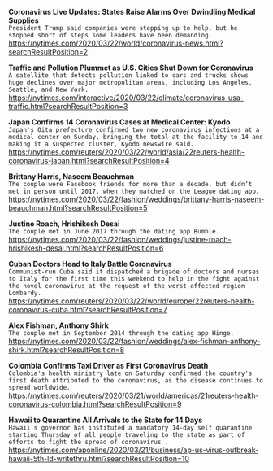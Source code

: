 **Coronavirus Live Updates: States Raise Alarms Over Dwindling Medical Supplies**\
`President Trump said companies were stepping up to help, but he stopped short of steps some leaders have been demanding.`\
https://nytimes.com/2020/03/22/world/coronavirus-news.html?searchResultPosition=2

**Traffic and Pollution Plummet as U.S. Cities Shut Down for Coronavirus**\
`A satellite that detects pollution linked to cars and trucks shows huge declines over major metropolitan areas, including Los Angeles, Seattle, and New York.`\
https://nytimes.com/interactive/2020/03/22/climate/coronavirus-usa-traffic.html?searchResultPosition=3

**Japan Confirms 14 Coronavirus Cases at Medical Center: Kyodo**\
`Japan's Oita prefecture confirmed two new coronavirus infections at a medical center on Sunday, bringing the total at the facility to 14 and making it a suspected cluster, Kyodo newswire said.`\
https://nytimes.com/reuters/2020/03/22/world/asia/22reuters-health-coronavirus-japan.html?searchResultPosition=4

**Brittany Harris, Naseem Beauchman**\
`The couple were Facebook friends for more than a decade, but didn’t met in person until 2017, when they matched on the League dating app.`\
https://nytimes.com/2020/03/22/fashion/weddings/brittany-harris-naseem-beauchman.html?searchResultPosition=5

**Justine Roach, Hrishikesh Desai**\
`The couple met in June 2017 through the dating app Bumble.`\
https://nytimes.com/2020/03/22/fashion/weddings/justine-roach-hrishikesh-desai.html?searchResultPosition=6

**Cuban Doctors Head to Italy Battle Coronavirus**\
`Communist-run Cuba said it dispatched a brigade of doctors and nurses to Italy for the first time this weekend to help in the fight against the novel coronavirus at the request of the worst-affected region Lombardy.`\
https://nytimes.com/reuters/2020/03/22/world/europe/22reuters-health-coronavirus-cuba.html?searchResultPosition=7

**Alex Fishman, Anthony Shirk**\
`The couple met in September 2014 through the dating app Hinge.`\
https://nytimes.com/2020/03/22/fashion/weddings/alex-fishman-anthony-shirk.html?searchResultPosition=8

**Colombia Confirms Taxi Driver as First Coronavirus Death**\
`Colombia's health ministry late on Saturday confirmed the country's first death attributed to the coronavirus, as the disease continues to spread worldwide.`\
https://nytimes.com/reuters/2020/03/21/world/americas/21reuters-health-coronavirus-colombia.html?searchResultPosition=9

**Hawaii to Quarantine All Arrivals to the State for 14 Days**\
`Hawaii's governor has instituted a mandatory 14-day self quarantine starting Thursday of all people traveling to the state as part of efforts to fight the spread of coronavirus .`\
https://nytimes.com/aponline/2020/03/21/business/ap-us-virus-outbreak-hawaii-5th-ld-writethru.html?searchResultPosition=10


